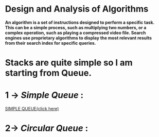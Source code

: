 # Design and Analysis of Algorithms
**An algorithm is a set of instructions designed to perform a specific task. This can be a simple process, such as multiplying two numbers, or a complex operation, such as playing a compressed video file. Search engines use proprietary algorithms to display the most relevant results from their search index for specific queries.**


# **Stacks** are quite simple so I am starting from Queue.


# 1 -> _Simple Queue_ :
  
   [SIMPLE QUEUE(click here)](https://github.com/theoriginalsam/ADA/blob/master/Queue/simpleQueue.cpp)

# 2-> _Circular Queue_ :
